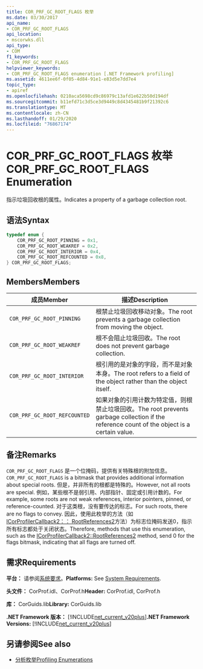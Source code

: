 ```yaml
---
title: COR_PRF_GC_ROOT_FLAGS 枚举
ms.date: 03/30/2017
api_name:
- COR_PRF_GC_ROOT_FLAGS
api_location:
- mscorwks.dll
api_type:
- COM
f1_keywords:
- COR_PRF_GC_ROOT_FLAGS
helpviewer_keywords:
- COR_PRF_GC_ROOT_FLAGS enumeration [.NET Framework profiling]
ms.assetid: 4611ee6f-0f05-4d84-91e1-e83d5e7dd7e4
topic_type:
- apiref
ms.openlocfilehash: 0210aca5698cd9c86979c13afd1e622b50d194df
ms.sourcegitcommit: b11efd71c3d5ce3d9449c8d4345481b9f21392c6
ms.translationtype: MT
ms.contentlocale: zh-CN
ms.lasthandoff: 01/29/2020
ms.locfileid: "76867174"
---
```

# <a name="cor_prf_gc_root_flags-enumeration"></a><span data-ttu-id="5fa0c-102">COR_PRF_GC_ROOT_FLAGS 枚举</span><span class="sxs-lookup"><span data-stu-id="5fa0c-102">COR_PRF_GC_ROOT_FLAGS Enumeration</span></span>
<span data-ttu-id="5fa0c-103">指示垃圾回收根的属性。</span><span class="sxs-lookup"><span data-stu-id="5fa0c-103">Indicates a property of a garbage collection root.</span></span>  
  
## <a name="syntax"></a><span data-ttu-id="5fa0c-104">语法</span><span class="sxs-lookup"><span data-stu-id="5fa0c-104">Syntax</span></span>  
  
```cpp  
typedef enum {  
    COR_PRF_GC_ROOT_PINNING = 0x1,  
    COR_PRF_GC_ROOT_WEAKREF = 0x2,  
    COR_PRF_GC_ROOT_INTERIOR = 0x4,  
    COR_PRF_GC_ROOT_REFCOUNTED = 0x8,  
} COR_PRF_GC_ROOT_FLAGS;  
```  
  
## <a name="members"></a><span data-ttu-id="5fa0c-105">Members</span><span class="sxs-lookup"><span data-stu-id="5fa0c-105">Members</span></span>  
  
|<span data-ttu-id="5fa0c-106">成员</span><span class="sxs-lookup"><span data-stu-id="5fa0c-106">Member</span></span>|<span data-ttu-id="5fa0c-107">描述</span><span class="sxs-lookup"><span data-stu-id="5fa0c-107">Description</span></span>|  
|------------|-----------------|  
|`COR_PRF_GC_ROOT_PINNING`|<span data-ttu-id="5fa0c-108">根禁止垃圾回收移动对象。</span><span class="sxs-lookup"><span data-stu-id="5fa0c-108">The root prevents a garbage collection from moving the object.</span></span>|  
|`COR_PRF_GC_ROOT_WEAKREF`|<span data-ttu-id="5fa0c-109">根不会阻止垃圾回收。</span><span class="sxs-lookup"><span data-stu-id="5fa0c-109">The root does not prevent garbage collection.</span></span>|  
|`COR_PRF_GC_ROOT_INTERIOR`|<span data-ttu-id="5fa0c-110">根引用的是对象的字段，而不是对象本身。</span><span class="sxs-lookup"><span data-stu-id="5fa0c-110">The root refers to a field of the object rather than the object itself.</span></span>|  
|`COR_PRF_GC_ROOT_REFCOUNTED`|<span data-ttu-id="5fa0c-111">如果对象的引用计数为特定值，则根禁止垃圾回收。</span><span class="sxs-lookup"><span data-stu-id="5fa0c-111">The root prevents garbage collection if the reference count of the object is a certain value.</span></span>|  
  
## <a name="remarks"></a><span data-ttu-id="5fa0c-112">备注</span><span class="sxs-lookup"><span data-stu-id="5fa0c-112">Remarks</span></span>  
 <span data-ttu-id="5fa0c-113">`COR_PRF_GC_ROOT_FLAGS` 是一个位掩码，提供有关特殊根的附加信息。</span><span class="sxs-lookup"><span data-stu-id="5fa0c-113">`COR_PRF_GC_ROOT_FLAGS` is a bitmask that provides additional information about special roots.</span></span> <span data-ttu-id="5fa0c-114">但是，并非所有的根都是特殊的。</span><span class="sxs-lookup"><span data-stu-id="5fa0c-114">However, not all roots are special.</span></span> <span data-ttu-id="5fa0c-115">例如，某些根不是弱引用、内部指针、固定或引用计数的。</span><span class="sxs-lookup"><span data-stu-id="5fa0c-115">For example, some roots are not weak references, interior pointers, pinned, or reference-counted.</span></span> <span data-ttu-id="5fa0c-116">对于这类根，没有要传达的标志。</span><span class="sxs-lookup"><span data-stu-id="5fa0c-116">For such roots, there are no flags to convey.</span></span> <span data-ttu-id="5fa0c-117">因此，使用此枚举的方法（如[ICorProfilerCallback2：： RootReferences2](icorprofilercallback2-rootreferences2-method.md)方法）为标志位掩码发送0，指示所有标志都处于关闭状态。</span><span class="sxs-lookup"><span data-stu-id="5fa0c-117">Therefore, methods that use this enumeration, such as the [ICorProfilerCallback2::RootReferences2](icorprofilercallback2-rootreferences2-method.md) method, send 0 for the flags bitmask, indicating that all flags are turned off.</span></span>  
  
## <a name="requirements"></a><span data-ttu-id="5fa0c-118">需求</span><span class="sxs-lookup"><span data-stu-id="5fa0c-118">Requirements</span></span>  
 <span data-ttu-id="5fa0c-119">**平台：** 请参阅[系统要求](../../../../docs/framework/get-started/system-requirements.md)。</span><span class="sxs-lookup"><span data-stu-id="5fa0c-119">**Platforms:** See [System Requirements](../../../../docs/framework/get-started/system-requirements.md).</span></span>  
  
 <span data-ttu-id="5fa0c-120">**头文件：** CorProf.idl、CorProf.h</span><span class="sxs-lookup"><span data-stu-id="5fa0c-120">**Header:** CorProf.idl, CorProf.h</span></span>  
  
 <span data-ttu-id="5fa0c-121">**库：** CorGuids.lib</span><span class="sxs-lookup"><span data-stu-id="5fa0c-121">**Library:** CorGuids.lib</span></span>  
  
 <span data-ttu-id="5fa0c-122">**.NET Framework 版本：** [!INCLUDE[net_current_v20plus](../../../../includes/net-current-v20plus-md.md)]</span><span class="sxs-lookup"><span data-stu-id="5fa0c-122">**.NET Framework Versions:** [!INCLUDE[net_current_v20plus](../../../../includes/net-current-v20plus-md.md)]</span></span>  
  
## <a name="see-also"></a><span data-ttu-id="5fa0c-123">另请参阅</span><span class="sxs-lookup"><span data-stu-id="5fa0c-123">See also</span></span>

- [<span data-ttu-id="5fa0c-124">分析枚举</span><span class="sxs-lookup"><span data-stu-id="5fa0c-124">Profiling Enumerations</span></span>](profiling-enumerations.md)
